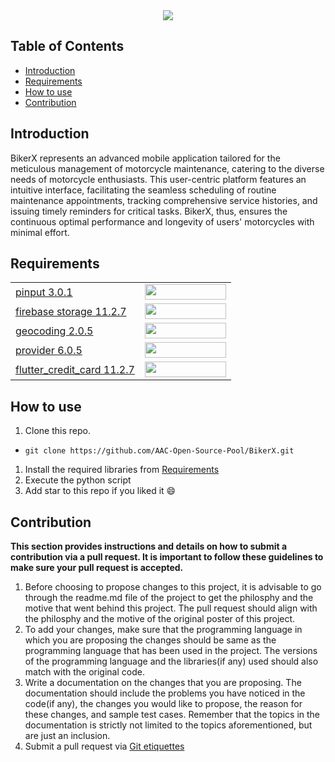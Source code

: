 <div align="center">
 <img src="https://imgur.com/ZrFwZhg.png">
</div>

## Table of Contents
- [Introduction](#introduction) <br>
- [Requirements](#requirements) <br>
- [How to use](#how-to-use) <br>
- [Contribution](#contribution)

## Introduction 
BikerX represents an advanced mobile application tailored for the meticulous management of motorcycle maintenance, catering to the diverse needs of motorcycle enthusiasts. This user-centric platform features an intuitive interface, facilitating the seamless scheduling of routine maintenance appointments, tracking comprehensive service histories, and issuing timely reminders for critical tasks. BikerX, thus, ensures the continuous optimal performance and longevity of users' motorcycles with minimal effort.
  
## Requirements
|||
|--|--|
|[pinput 3.0.1](https://pub.dev/packages/pinput)|<img src="https://imgur.com/68Q9X2h.png" width="130px" height="25px"></a><br>|
|[firebase storage 11.2.7](https://firebase.google.com/docs/storage)|<img src="https://imgur.com/9ZXPj2Q.png" width="130px" height="25px"></a><br>|
|[geocoding 2.0.5](https://pub.dev/packages/geocoding)|<img src="https://imgur.com/Amcsd6l.png" width="130px" height="25px"></a><br>|
|[provider 6.0.5](https://pub.dev/packages/provider)|<img src="https://imgur.com/yMvnYDA.png" width="130px" height="25px"></a><br>|
|[flutter_credit_card 11.2.7](https://pub.dev/packages/flutter_credit_card)|<img src="https://imgur.com/Vldhexn.png" width="130px" height="25px"></a><br>|

## How to use
1. Clone this repo. <br>
-  ```terminal
   git clone https://github.com/AAC-Open-Source-Pool/BikerX.git
   ```

1. Install the required libraries from [Requirements](#requirements) <br>
1. Execute the python script <br>
1. Add star to this repo if you liked it 😄


## Contribution 
**This section provides instructions and details on how to submit a contribution via a pull request. It is important to follow these guidelines to make sure your pull request is accepted.**
1. Before choosing to propose changes to this project, it is advisable to go through the readme.md file of the project to get the philosphy and the motive that went behind this project. The pull request should align with the philosphy and the motive of the original poster of this project.
2. To add your changes, make sure that the programming language in which you are proposing the changes should be same as the programming language that has been used in the project. The versions of the programming language and the libraries(if any) used should also match with the original code.
3. Write a documentation on the changes that you are proposing. The documentation should include the problems you have noticed in the code(if any), the changes you would like to propose, the reason for these changes, and sample test cases. Remember that the topics in the documentation is strictly not limited to the topics aforementioned, but are just an inclusion.
4. Submit a pull request via [Git etiquettes](https://gist.github.com/mikepea/863f63d6e37281e329f8) 

